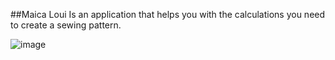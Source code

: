 ##Maica Loui
Is an application that helps you with the calculations you need to create a sewing pattern. 

![image](https://github.com/user-attachments/assets/784557a0-f543-498f-95d8-30aa36f401ce)


